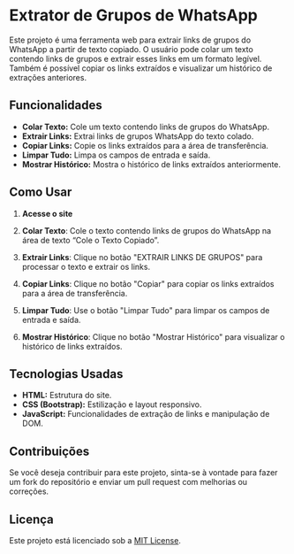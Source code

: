 # Extrator de Grupos de WhatsApp

Este projeto é uma ferramenta web para extrair links de grupos do WhatsApp a partir de texto copiado. 
O usuário pode colar um texto contendo links de grupos e extrair esses links em um formato legível. 
Também é possível copiar os links extraídos e visualizar um histórico de extrações anteriores.

## Funcionalidades

- **Colar Texto:** Cole um texto contendo links de grupos do WhatsApp.
- **Extrair Links:** Extrai links de grupos WhatsApp do texto colado.
- **Copiar Links:** Copie os links extraídos para a área de transferência.
- **Limpar Tudo:** Limpa os campos de entrada e saída.
- **Mostrar Histórico:** Mostra o histórico de links extraídos anteriormente.

## Como Usar

1. **Acesse o site**

2. **Colar Texto**: Cole o texto contendo links de grupos do WhatsApp na área de texto “Cole o Texto Copiado”.

3. **Extrair Links**: Clique no botão "EXTRAIR LINKS DE GRUPOS" para processar o texto e extrair os links.

4. **Copiar Links**: Clique no botão "Copiar" para copiar os links extraídos para a área de transferência.

5. **Limpar Tudo**: Use o botão "Limpar Tudo" para limpar os campos de entrada e saída.

6. **Mostrar Histórico**: Clique no botão "Mostrar Histórico" para visualizar o histórico de links extraídos.


## Tecnologias Usadas

- **HTML:** Estrutura do site.
- **CSS (Bootstrap):** Estilização e layout responsivo.
- **JavaScript:** Funcionalidades de extração de links e manipulação de DOM.

## Contribuições

Se você deseja contribuir para este projeto, sinta-se à vontade para fazer um fork do repositório e enviar um pull request com melhorias ou correções. 

## Licença

Este projeto está licenciado sob a [MIT License](LICENSE).
